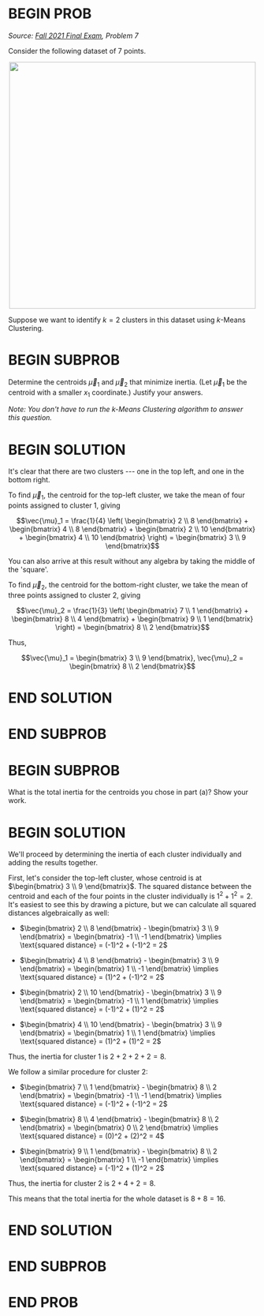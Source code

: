 # BEGIN PROB

<i>Source: [Fall 2021 Final Exam](../fa21-final/index.html), Problem 7</i>

Consider the following dataset of 7 points.

<center><img src="../assets/images/fa21-final/k-means.png" width="500"></center>

Suppose we want to identify $k=2$ clusters in this dataset using $k$-Means Clustering.



# BEGIN SUBPROB
Determine the centroids $\vec{\mu}_1$ and $\vec{\mu}_2$ that minimize inertia. (Let $\vec{\mu}_1$ be the centroid with a smaller $x_1$ coordinate.) Justify your answers.

_Note: You don't have to run the k-Means Clustering algorithm to answer this question._

# BEGIN SOLUTION

It's clear that there are two clusters --- one in the top left, and one in the bottom right.

To find $\vec{\mu}_1$, the centroid for the top-left cluster, we take the mean of four points assigned to cluster 1, giving

$$\vec{\mu}_1 = \frac{1}{4} \left( \begin{bmatrix} 2 \\ 8 \end{bmatrix} + \begin{bmatrix} 4 \\ 8 \end{bmatrix} + \begin{bmatrix} 2 \\ 10 \end{bmatrix} + \begin{bmatrix} 4 \\ 10 \end{bmatrix} \right) = \begin{bmatrix} 3 \\ 9 \end{bmatrix}$$

You can also arrive at this result without any algebra by taking the middle of the 'square'.

To find $\vec{\mu}_2$, the centroid for the bottom-right cluster, we take the mean of three points assigned to cluster 2, giving

$$\vec{\mu}_2 = \frac{1}{3} \left( \begin{bmatrix} 7 \\ 1 \end{bmatrix} + \begin{bmatrix} 8 \\ 4 \end{bmatrix} + \begin{bmatrix} 9 \\ 1 \end{bmatrix}  \right) = \begin{bmatrix} 8 \\ 2 \end{bmatrix}$$

Thus,

$$\vec{\mu}_1 = \begin{bmatrix} 3 \\ 9 \end{bmatrix}, \vec{\mu}_2 = \begin{bmatrix} 8 \\ 2 \end{bmatrix}$$

# END SOLUTION

# END SUBPROB

# BEGIN SUBPROB
What is the total inertia for the centroids you chose in part (a)? Show your work.

# BEGIN SOLUTION
We'll proceed by determining the inertia of each cluster individually and adding the results together.

First, let's consider the top-left cluster, whose centroid is at $\begin{bmatrix} 3 \\ 9 \end{bmatrix}$. The squared distance between the centroid and each of the four points in the cluster individually is $1^2 + 1^2 = 2$. It's easiest to see this by drawing a picture, but we can calculate all squared distances algebraically as well:


- $\begin{bmatrix} 2 \\ 8 \end{bmatrix} - 
\begin{bmatrix} 3 \\ 9 \end{bmatrix} = 
\begin{bmatrix} -1 \\ -1 \end{bmatrix} \implies \text{squared distance} = (-1)^2 + (-1)^2 = 2$

- $\begin{bmatrix} 4 \\ 8 \end{bmatrix} - 
\begin{bmatrix} 3 \\ 9 \end{bmatrix} = 
\begin{bmatrix} 1 \\ -1 \end{bmatrix} \implies \text{squared distance} = (1)^2 + (-1)^2 = 2$

- $\begin{bmatrix} 2 \\ 10 \end{bmatrix} - 
\begin{bmatrix} 3 \\ 9 \end{bmatrix} = 
\begin{bmatrix} -1 \\ 1 \end{bmatrix} \implies \text{squared distance} = (-1)^2 + (1)^2 = 2$

- $\begin{bmatrix} 4 \\ 10 \end{bmatrix} - 
\begin{bmatrix} 3 \\ 9 \end{bmatrix} = 
\begin{bmatrix} 1 \\ 1 \end{bmatrix} \implies \text{squared distance} = (1)^2 + (1)^2 = 2$

Thus, the inertia for cluster 1 is $2 + 2 + 2 + 2 = 8$.

We follow a similar procedure for cluster 2:

- $\begin{bmatrix} 7 \\ 1 \end{bmatrix} - 
\begin{bmatrix} 8 \\ 2 \end{bmatrix} = 
\begin{bmatrix} -1 \\ -1 \end{bmatrix} \implies \text{squared distance} = (-1)^2 + (-1)^2 = 2$

- $\begin{bmatrix} 8 \\ 4 \end{bmatrix} - 
\begin{bmatrix} 8 \\ 2 \end{bmatrix} = 
\begin{bmatrix} 0 \\ 2 \end{bmatrix} \implies \text{squared distance} = (0)^2 + (2)^2 = 4$

- $\begin{bmatrix} 9 \\ 1 \end{bmatrix} - 
\begin{bmatrix} 8 \\ 2 \end{bmatrix} = 
\begin{bmatrix} 1 \\ -1 \end{bmatrix} \implies \text{squared distance} = (-1)^2 + (1)^2 = 2$


Thus, the inertia for cluster 2 is $2 + 4 + 2 = 8$.

This means that the total inertia for the whole dataset is $8 + 8 = 16$.

# END SOLUTION

# END SUBPROB

# END PROB
